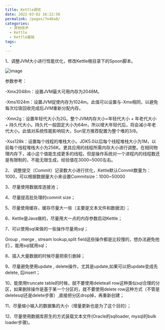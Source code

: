 ```yaml
---
title: Kettle调优
date: 2022-03-02 16:22:58
permalink: /pages/7e46a8/
categories:
  - 其他技术
  - Kettle
  - Kettle基础
tags:
  - 
---
```


1、调整JVM大小进行性能优化，修改Kettle根目录下的Spoon脚本。

![image](https://cdn.jsdelivr.net/gh/Weibw162/image-hosting@dev/Kettle/image.5rprlfvywhg0.webp)

参数参考：

-Xmx2048m：设置JVM最大可用内存为2048M。

-Xms1024m：设置JVM促使内存为1024m。此值可以设置与-Xmx相同，以避免每次垃圾回收完成后JVM重新分配内存。

-Xmn2g：设置年轻代大小为2G。整个JVM内存大小=年轻代大小 + 年老代大小 + 持久代大小。持久代一般固定大小为64m，所以增大年轻代后，将会减小年老代大小。此值对系统性能影响较大，Sun官方推荐配置为整个堆的3/8。

-Xss128k：设置每个线程的堆栈大小。JDK5.0以后每个线程堆栈大小为1M，以前每个线程堆栈大小为256K。更具应用的线程所需内存大小进行调整。在相同物理内存下，减小这个值能生成更多的线程。但是操作系统对一个进程内的线程数还是有限制的，不能无限生成，经验值在3000~5000左右。

2、 调整提交（Commit）记录数大小进行优化，Kettle默认Commit数量为：1000，可以根据数据量大小来设置Commitsize：1000~50000

3、尽量使用数据库连接池；

4、尽量提高批处理的commit size；

5、尽量使用缓存，缓存尽量大一些（主要是文本文件和数据流）；

6、Kettle是Java做的，尽量用大一点的内存参数启动Kettle；

7、可以使用sql来做的一些操作尽量用sql；

Group , merge , stream lookup,split field这些操作都是比较慢的，想办法避免他们.，能用sql就用sql；

8、插入大量数据的时候尽量把索引删掉；

9、尽量避免使用update , delete操作，尤其是update,如果可以把update变成先delete,  后insert；

10、能使用truncate table的时候，就不要使用deleteall row这种类似sql合理的分区，如果删除操作是基于某一个分区的，就不要使用delete row这种方式（不管是deletesql还是delete步骤）,直接把分区drop掉，再重新创建；

11、尽量缩小输入的数据集的大小（增量更新也是为了这个目的）；

12、尽量使用数据库原生的方式装载文本文件(Oracle的sqlloader, mysql的bulk loader步骤)。